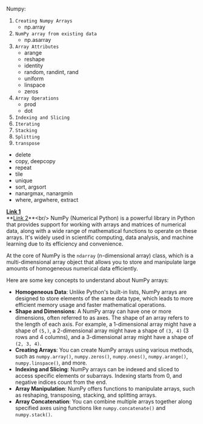 Numpy:
  1. `Creating Numpy Arrays`
     - np.array
  2. `NumPy array from existing data`
     - np.asarray
  3. `Array Attributes`
      - arange
      - reshape
      - identity
      - random, randint, rand
      - uniform
      - linspace
      - zeros
  4. `Array Operations`
       - prod
       - dot
  5. `Indexing and Slicing`
  6. `Iterating`
  7. `Stacking`
  8. `Splitting`
  9. `transpose`
- delete
- copy, deepcopy
- repeat
- tile
- unique
- sort, argsort
- nanargmax, nanargmin
- where, argwhere, extract

**[Link 1](https://numpy.org/doc/stable/reference/generated/numpy.array.html_)** <br/>
**[Link 2](https://numpy.org/doc/stable/reference/_)**<br/>
NumPy (Numerical Python) is a powerful library in Python that provides support for working with arrays and matrices of numerical data, along with a wide range of mathematical functions to operate on these arrays. It's widely used in scientific computing, data analysis, and machine learning due to its efficiency and convenience.

At the core of NumPy is the `ndarray` (n-dimensional array) class, which is a multi-dimensional array object that allows you to store and manipulate large amounts of homogeneous numerical data efficiently.

Here are some key concepts to understand about NumPy arrays:
 - **Homogeneous Data**: Unlike Python's built-in lists, NumPy arrays are designed to store elements of the same data type, which leads to more efficient memory usage and faster mathematical operations.
 - **Shape and Dimensions**: A NumPy array can have one or more dimensions, often referred to as axes. The shape of an array refers to the length of each axis. For example, a 1-dimensional array might have a shape of `(5,)`, a 2-dimensional array might have a shape of `(3, 4)` (3 rows and 4 columns), and a 3-dimensional array might have a shape of `(2, 3, 4)`.
 - **Creating Arrays**: You can create NumPy arrays using various methods, such as `numpy.array()`, `numpy.zeros()`, `numpy.ones()`, `numpy.arange()`, `numpy.linspace()`, and more.
-  **Indexing and Slicing**: NumPy arrays can be indexed and sliced to access specific elements or subarrays. Indexing starts from 0, and negative indices count from the end.
 - **Array Manipulation**: NumPy offers functions to manipulate arrays, such as reshaping, transposing, stacking, and splitting arrays.
 -  **Array Concatenation**: You can combine multiple arrays together along specified axes using functions like `numpy.concatenate()` and `numpy.stack()`.